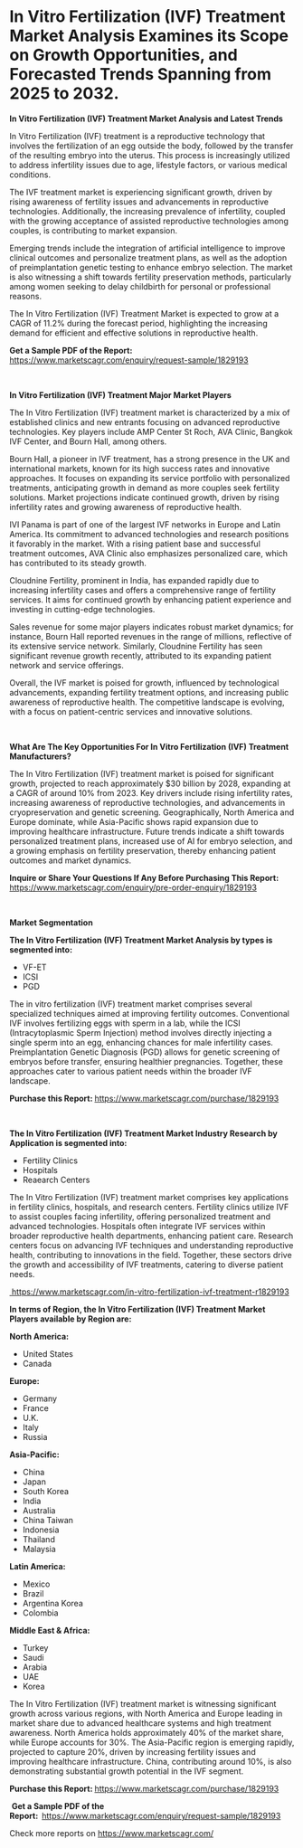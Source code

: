 <p><h1>In Vitro Fertilization (IVF) Treatment Market Analysis Examines its Scope on Growth Opportunities, and Forecasted Trends Spanning from 2025 to 2032.</h1></p><p><strong>In Vitro Fertilization (IVF) Treatment Market Analysis and Latest Trends</strong></p>
<p><p>In Vitro Fertilization (IVF) treatment is a reproductive technology that involves the fertilization of an egg outside the body, followed by the transfer of the resulting embryo into the uterus. This process is increasingly utilized to address infertility issues due to age, lifestyle factors, or various medical conditions. </p><p>The IVF treatment market is experiencing significant growth, driven by rising awareness of fertility issues and advancements in reproductive technologies. Additionally, the increasing prevalence of infertility, coupled with the growing acceptance of assisted reproductive technologies among couples, is contributing to market expansion. </p><p>Emerging trends include the integration of artificial intelligence to improve clinical outcomes and personalize treatment plans, as well as the adoption of preimplantation genetic testing to enhance embryo selection. The market is also witnessing a shift towards fertility preservation methods, particularly among women seeking to delay childbirth for personal or professional reasons. </p><p>The In Vitro Fertilization (IVF) Treatment Market is expected to grow at a CAGR of 11.2% during the forecast period, highlighting the increasing demand for efficient and effective solutions in reproductive health.</p></p>
<p><strong>Get a Sample PDF of the Report:&nbsp;</strong> <a href="https://www.marketscagr.com/enquiry/request-sample/1829193?utm_campaign=2650&utm_medium=2&utm_source=Github&utm_content=ia&utm_term=26032025&utm_id=in-vitro-fertilization-ivf-treatment">https://www.marketscagr.com/enquiry/request-sample/1829193</a></p>
<p>&nbsp;</p>
<p><strong>In Vitro Fertilization (IVF) Treatment Major Market Players</strong></p>
<p><p>The In Vitro Fertilization (IVF) treatment market is characterized by a mix of established clinics and new entrants focusing on advanced reproductive technologies. Key players include AMP Center St Roch, AVA Clinic, Bangkok IVF Center, and Bourn Hall, among others.</p><p>Bourn Hall, a pioneer in IVF treatment, has a strong presence in the UK and international markets, known for its high success rates and innovative approaches. It focuses on expanding its service portfolio with personalized treatments, anticipating growth in demand as more couples seek fertility solutions. Market projections indicate continued growth, driven by rising infertility rates and growing awareness of reproductive health.</p><p>IVI Panama is part of one of the largest IVF networks in Europe and Latin America. Its commitment to advanced technologies and research positions it favorably in the market. With a rising patient base and successful treatment outcomes, AVA Clinic also emphasizes personalized care, which has contributed to its steady growth.</p><p>Cloudnine Fertility, prominent in India, has expanded rapidly due to increasing infertility cases and offers a comprehensive range of fertility services. It aims for continued growth by enhancing patient experience and investing in cutting-edge technologies.</p><p>Sales revenue for some major players indicates robust market dynamics; for instance, Bourn Hall reported revenues in the range of millions, reflective of its extensive service network. Similarly, Cloudnine Fertility has seen significant revenue growth recently, attributed to its expanding patient network and service offerings.</p><p>Overall, the IVF market is poised for growth, influenced by technological advancements, expanding fertility treatment options, and increasing public awareness of reproductive health. The competitive landscape is evolving, with a focus on patient-centric services and innovative solutions.</p></p>
<p>&nbsp;</p>
<p><strong>What Are The Key Opportunities For In Vitro Fertilization (IVF) Treatment Manufacturers?</strong></p>
<p><p>The In Vitro Fertilization (IVF) treatment market is poised for significant growth, projected to reach approximately $30 billion by 2028, expanding at a CAGR of around 10% from 2023. Key drivers include rising infertility rates, increasing awareness of reproductive technologies, and advancements in cryopreservation and genetic screening. Geographically, North America and Europe dominate, while Asia-Pacific shows rapid expansion due to improving healthcare infrastructure. Future trends indicate a shift towards personalized treatment plans, increased use of AI for embryo selection, and a growing emphasis on fertility preservation, thereby enhancing patient outcomes and market dynamics.</p></p>
<p><strong>Inquire or Share Your Questions If Any Before Purchasing This Report:</strong> <a href="https://www.marketscagr.com/enquiry/pre-order-enquiry/1829193?utm_campaign=2650&utm_medium=2&utm_source=Github&utm_content=ia&utm_term=26032025&utm_id=in-vitro-fertilization-ivf-treatment">https://www.marketscagr.com/enquiry/pre-order-enquiry/1829193</a></p>
<p>&nbsp;</p>
<p><strong>Market Segmentation</strong></p>
<p><strong>The In Vitro Fertilization (IVF) Treatment Market Analysis by types is segmented into:</strong></p>
<p><ul><li>VF-ET</li><li>ICSI</li><li>PGD</li></ul></p>
<p><p>The in vitro fertilization (IVF) treatment market comprises several specialized techniques aimed at improving fertility outcomes. Conventional IVF involves fertilizing eggs with sperm in a lab, while the ICSI (Intracytoplasmic Sperm Injection) method involves directly injecting a single sperm into an egg, enhancing chances for male infertility cases. Preimplantation Genetic Diagnosis (PGD) allows for genetic screening of embryos before transfer, ensuring healthier pregnancies. Together, these approaches cater to various patient needs within the broader IVF landscape.</p></p>
<p><strong>Purchase this Report:&nbsp;</strong><a href="https://www.marketscagr.com/purchase/1829193?utm_campaign=2650&utm_medium=2&utm_source=Github&utm_content=ia&utm_term=26032025&utm_id=in-vitro-fertilization-ivf-treatment">https://www.marketscagr.com/purchase/1829193</a></p>
<p>&nbsp;</p>
<p><strong>The In Vitro Fertilization (IVF) Treatment Market Industry Research by Application is segmented into:</strong></p>
<p><ul><li>Fertility Clinics</li><li>Hospitals</li><li>Reaearch Centers</li></ul></p>
<p><p>The In Vitro Fertilization (IVF) treatment market comprises key applications in fertility clinics, hospitals, and research centers. Fertility clinics utilize IVF to assist couples facing infertility, offering personalized treatment and advanced technologies. Hospitals often integrate IVF services within broader reproductive health departments, enhancing patient care. Research centers focus on advancing IVF techniques and understanding reproductive health, contributing to innovations in the field. Together, these sectors drive the growth and accessibility of IVF treatments, catering to diverse patient needs.</p></p>
<p><a href="https://www.marketscagr.com/in-vitro-fertilization-ivf-treatment-r1829193?utm_campaign=2650&utm_medium=2&utm_source=Github&utm_content=ia&utm_term=26032025&utm_id=in-vitro-fertilization-ivf-treatment">&nbsp;https://www.marketscagr.com/in-vitro-fertilization-ivf-treatment-r1829193</a></p>
<p><strong>In terms of Region, the In Vitro Fertilization (IVF) Treatment Market Players available by Region are:</strong></p>
<p>
    <p> <strong> North America: </strong>
        <ul>
            <li>United States</li>
            <li>Canada</li>
        </ul>
        </p> 
    <p> <strong> Europe: </strong>
        <ul>
            <li>Germany</li>
            <li>France</li>
            <li>U.K.</li>
            <li>Italy</li>
            <li>Russia</li>
        </ul>
        </p> 
    <p> <strong> Asia-Pacific: </strong>
        <ul>
            <li>China</li>
            <li>Japan</li>
            <li>South Korea</li>
            <li>India</li>
            <li>Australia</li>
            <li>China Taiwan</li>
            <li>Indonesia</li>
            <li>Thailand</li>
            <li>Malaysia</li>
        </ul>
        </p> 
    <p> <strong> Latin America: </strong>
        <ul>
            <li>Mexico</li>
            <li>Brazil</li>
            <li>Argentina Korea</li>
            <li>Colombia</li>
        </ul>
        </p> 
    <p> <strong> Middle East & Africa: </strong>
        <ul>
            <li>Turkey</li>
            <li>Saudi</li>
            <li>Arabia</li>
            <li>UAE</li>
            <li>Korea</li>
        </ul>
    </p>
    </p>
<p><p>The In Vitro Fertilization (IVF) treatment market is witnessing significant growth across various regions, with North America and Europe leading in market share due to advanced healthcare systems and high treatment awareness. North America holds approximately 40% of the market share, while Europe accounts for 30%. The Asia-Pacific region is emerging rapidly, projected to capture 20%, driven by increasing fertility issues and improving healthcare infrastructure. China, contributing around 10%, is also demonstrating substantial growth potential in the IVF segment.</p></p>
<p><strong>Purchase this Report: </strong><a href="https://www.marketscagr.com/purchase/1829193?utm_campaign=2650&utm_medium=2&utm_source=Github&utm_content=ia&utm_term=26032025&utm_id=in-vitro-fertilization-ivf-treatment">https://www.marketscagr.com/purchase/1829193</a></p>
<p>&nbsp;<strong>Get a Sample PDF of the Report:&nbsp;&nbsp;</strong><a href="https://www.marketscagr.com/enquiry/request-sample/1829193?utm_campaign=2650&utm_medium=2&utm_source=Github&utm_content=ia&utm_term=26032025&utm_id=in-vitro-fertilization-ivf-treatment">https://www.marketscagr.com/enquiry/request-sample/1829193</a></p>
<p><strong></strong></p>
<p>Check more reports on <a href="https://www.marketscagr.com/?utm_campaign=2650&utm_medium=2&utm_source=Github&utm_content=ia&utm_term=26032025&utm_id=in-vitro-fertilization-ivf-treatment">https://www.marketscagr.com/</a></p>